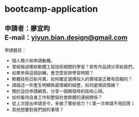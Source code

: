 # bootcamp-application

申請者：廖宜昀 <br>
E-mail：yiyun.bian.design@gmail.com
--
申請題目：
- 個人簡介和申請動機。
- 曾經做過哪些軟體工程技術相關的學習？若有作品請分享給我們。
- 如果參與這個訓練，會怎麼安排學習時間？
- 軟體技術日新月異，如何確定選擇投入的領域是正確有回報的？
- 請描述一件產生明顯負面情緒的經歷，如何處理該情緒？
- 關於這份申請網頁，分享一個開發時的技術心得。
- 如何看待自身工作和整個社會群體的連結關係？
- 從上次提出申請至今，多做了哪些努力？( 第一次申請不用回答 )
- 其他想要對我們說的事情？


